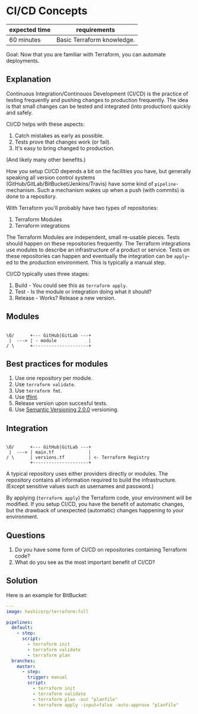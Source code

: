 # CI/CD Concepts

|expected time|requirements                |
|-------------|----------------------------|
| 60 minutes  | Basic Terraform knowledge. |

Goal: Now that you are familiar with Terraform, you can automate deployments.

## Explanation

Continuous Integration/Continouos Development (CI/CD) is the practice of testing frequently and pushing changes to production frequently. The idea is that small changes can be tested and integrated (into production) quickly and safely.

CI/CD helps with these aspects:

1. Catch mistakes as early as possible.
2. Tests prove that changes work (or fail).
3. It's easy to bring changed to production.

(And likely many other benefits.)

How you setup CI/CD depends a bit on the facilities you have, but generally speaking all version control systems (GitHub/GitLab/BitBucket/Jenkins/Travis) have some kind of `pipeline`-mechanism. Such a mechanism wakes up when a push (with commits) is done to a repository.

With Terraform you'll probably have two types of repositories:

1. Terraform Modules
2. Terraform integrations

The Terraform Modules are independent, small re-usable pieces. Tests should happen on these repositories frequently.
The Terraform integrations use modules to describe an infrastructure of a product or service. Tests on these repositories can happen and eventually the integration can be `apply`-ed to the production environment. This is typically a manual step.

CI/CD typically uses three stages:

1. Build - You could see this as `terraform apply`.
2. Test - Is the module or integration doing what it should?
3. Release - Works? Release a new version.

## Modules

```text

\O/      +--- GitHub|GitLab ---+
 |  ---> | - module            |
/ \      +---------------------+
```

## Best practices for modules

1. Use one repository per module.
2. Use `terraform validate`.
3. Use `terraform fmt`.
4. Use [tflint](https://github.com/wata727/tflint).
5. Release version upon succesful tests.
6. Use [Semantic Versioning 2.0.0](https://semver.org/) versioning.

## Integration

```text

\O/      +--- GitHub|GitLab ---+
 |  ---> | main.tf             |
/ \      | versions.tf         | <- Terraform Registry
         +---------------------+
```

A typical repository uses either providers directly or modules. The repository contains all information required to build the infrastructure. (Except sensitive values such as usernames and password.)

By applying (`terraform apply`) the Terraform code, your environment will be modified. If you setup CI/CD, you have the benefit of automatic changes, but the drawback of unexpected (automatic) changes happening to your environment.

## Questions

1. Do you have some form of CI/CD on repositories containing Terraform code?
2. What do you see as the most important benefit of CI/CD?

## Solution

Here is an example for BitBucket:

```yaml
---
image: hashicorp/terraform:full

pipelines:
  default:
    - step:
      script:
        - terraform init
        - terraform validate
        - terraform plan
  branches:
    master:
      - step:
        trigger: manual
        script:
          - terraform init
          - terraform validate
          - terraform plan -out "planfile"
          - terraform apply -input=false -auto-approve "planfile"
```
